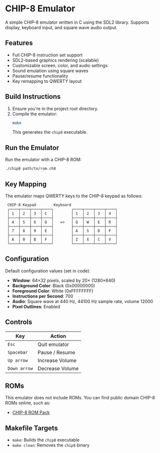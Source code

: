 # CHIP-8 Emulator

A simple CHIP-8 emulator written in C using the SDL2 library. Supports display, keyboard input, and square wave audio output.

##  Features

- Full CHIP-8 instruction set support
- SDL2-based graphics rendering (scalable)
- Customizable screen, color, and audio settings
- Sound emulation using square waves
- Pause/resume functionality
- Key remapping to QWERTY layout


##  Build Instructions

1. Ensure you're in the project root directory.
2. Compile the emulator:
   ```bash
   make
   ```
   This generates the `chip8` executable.

##  Run the Emulator

Run the emulator with a CHIP-8 ROM:
```bash
./chip8 path/to/rom.ch8
```

##  Key Mapping

The emulator maps QWERTY keys to the CHIP-8 keypad as follows:

```
 CHIP-8 Keypad        Keyboard
 ┌────┬────┬────┬────┐        ┌────┬────┬────┬────┐
 │ 1  │ 2  │ 3  │ C  │        │ 1  │ 2  │ 3  │ 4  │
 ├────┼────┼────┼────┤        ├────┼────┼────┼────┤
 │ 4  │ 5  │ 6  │ D  │   =>   │ Q  │ W  │ E  │ R  │
 ├────┼────┼────┼────┤        ├────┼────┼────┼────┤
 │ 7  │ 8  │ 9  │ E  │        │ A  │ S  │ D  │ F  │
 ├────┼────┼────┼────┤        ├────┼────┼────┼────┤
 │ A  │ 0  │ B  │ F  │        │ Z  │ X  │ C  │ V  │
 └────┴────┴────┴────┘        └────┴────┴────┴────┘
```

##  Configuration

Default configuration values (set in code):
- **Window**: 64×32 pixels, scaled by 20× (1280×640)
- **Background Color**: Black (0x00000000)
- **Foreground Color**: White (0xFFFFFFFF)
- **Instructions per Second**: 700
- **Audio**: Square wave at 440 Hz, 44100 Hz sample rate, volume 12000
- **Pixel Outlines**: Enabled

##  Controls

| Key        | Action           |
|------------|------------------|
| `Esc`      | Quit emulator    |
| `Spacebar` | Pause / Resume   |
| `Up arrow` | Increase Volume  |
|`Down arrow`| Decrease Volume  |
##  ROMs

This emulator does not include ROMs. You can find public domain CHIP-8 ROMs online, such as:
- [CHIP-8 ROM Pack](https://github.com/chip8/roms)

##  Makefile Targets

- `make`: Builds the `chip8` executable
- `make clean`: Removes the `chip8` binary
